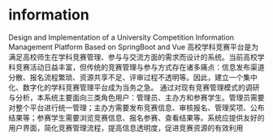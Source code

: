 # information
Design and Implementation of a University Competition Information Management Platform Based on SpringBoot and Vue
高校学科竞赛平台是为满足高校师生在学科竞赛管理、参与与交流方面的需求而设计的系统。当前高校学科竞赛活动日益丰富，但传统的竞赛管理与参与方式存在诸多痛点：信息发布渠道分散、报名流程繁琐、资源共享不足、评审过程不透明等。因此，建立一个集中化、数字化的学科竞赛管理平台成为当务之急。
通过对现有竞赛管理模式的调研与分析，本系统主要面向三类角色用户：管理员、主办方和参赛学生。管理员需要对整个平台进行统一管理；主办方需要发布竞赛信息、审核报名、管理奖项、公布结果等；参赛学生需要浏览竞赛信息、报名参赛、查看结果等。系统应提供友好的用户界面，简化竞赛管理流程，提高信息透明度，促进竞赛资源的有效利用
